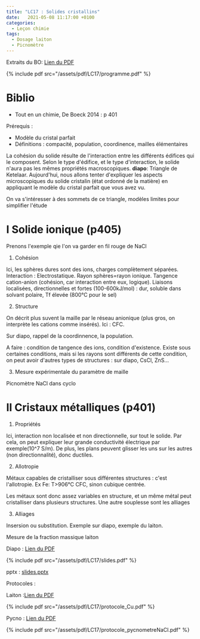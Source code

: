 ```yaml
---
title: "LC17 : Solides cristallins"
date:   2021-05-08 11:17:00 +0100
categories:
  - Leçon chimie
tags:
  - Dosage laiton
  - Picnomètre
---
```

Extraits du BO: [Lien du PDF](/assets/pdf/LC17/programme.pdf)

{% include pdf src="/assets/pdf/LC17/programme.pdf" %}

# Biblio
- Tout en un chimie, De Boeck 2014 : p 401

Prérequis :
- Modèle du cristal parfait
- Définitions : compacité, population, coordinence, mailles élémentaires


La cohésion du solide résulte de l'interaction entre les différents édifices qui le composent. Selon le type d'édifice, et le type d'interaction, le solide n'aura pas les mêmes propriétés macroscopiques. **diapo**: Triangle de Ketelaar. Aujourd'hui, nous allons tenter d'expliquer les aspects microscopiques du solide cristalin (état ordonné de la matière) en appliquant le modèle du cristal parfait que vous avez vu.

On va s'intéresser à des sommets de ce triangle, modèles limites pour simplifier l'étude
# I Solide ionique (p405)
Prenons l'exemple qie l'on va garder en fil rouge de NaCl

1) Cohésion 

Ici, les sphères dures sont des ions, charges complètement séparées. Interaction : Electrostatique. Rayon sphères=rayon ionique. Tangence cation-anion (cohésion, car interaction entre eux, logique). Liaisons localisées, directionnelles et fortes (100-600kJ/mol) : dur, soluble dans solvant polaire, Tf élevée (800°C pour le sel)

2) Structure

On décrit plus suvent la maille par le réseau anionique (plus gros, on interprète les cations comme insérés). Ici : CFC.

Sur diapo, rappel de la coordinnence, la population.

A faire : condition de tangence des ions, condition d'existence. Existe sous certaines conditions, mais si les rayons sont différents de cette condition, on peut avoir d'autres types de structures : sur diapo, CsCl, ZnS...

3) Mesure expérimentale du paramètre de maille

Picnomètre NaCl dans cyclo

# II Cristaux métalliques (p401)
1) Propriétés

Ici, interaction non localisée et non directionnelle, sur tout le solide. Par cela, on peut expliquer leur grande conductivité électrique par exemple(10^7 S/m). De plus, les plans peuvent glisser les uns sur les autres (non directionnalité), donc ductiles.

2) Allotropie

Métaux capables de cristalliser sous différentes structures : c'est l'allotropie. Ex Fe:  T>906°C CFC, sinon cubique centrée.

Les métaux sont donc assez variables en structure, et un même métal peut cristalliser dans plusieurs structures. Une autre souplesse sont les alliages

3) Alliages

Insersion ou substitution. Exemple sur diapo, exemple du laiton. 

Mesure de la fraction massique laiton

Diapo : [Lien du PDF](/assets/pdf/LC17/slides.pdf)

{% include pdf src="/assets/pdf/LC17/slides.pdf" %}

pptx : [slides.pptx](https://github.com/aure00/aure00.github.io/files/6589374/slides.pptx)

Protocoles : 

Laiton :[Lien du PDF](/assets/pdf/LC17/protocole_Cu.pdf)

{% include pdf src="/assets/pdf/LC17/protocole_Cu.pdf" %}

Pycno : [Lien du PDF](/assets/pdf/LC17/protocole_pycnometreNaCl.pdf)

{% include pdf src="/assets/pdf/LC17/protocole_pycnometreNaCl.pdf" %}
